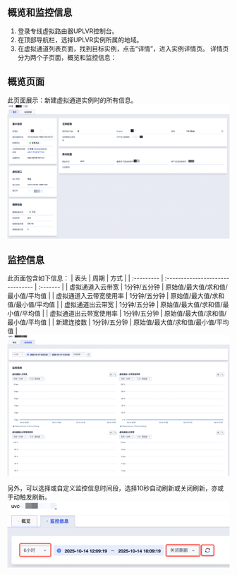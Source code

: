 ## 概览和监控信息

1. 登录专线虚拟路由器UPLVR控制台。
2. 在顶部导航栏，选择UPLVR实例所属的地域。
3. 在虚拟通道列表页面，找到目标实例，点击“详情”，进入实例详情页。 
详情页分为两个子页面，概览和监控信息：

## 概览页面
此页面展示：新建虚拟通道实例时的所有信息。
![](/images/虚拟通道概览大图.png)

## 监控信息
此页面包含如下信息：
| 表头      | 周期                      | 方式 |
| :--------- | :------------------------------- | :------- |
| 虚拟通道入云带宽       | 1分钟/五分钟  | 原始值/最大值/求和值/最小值/平均值  |
| 虚拟通道入云带宽使用率       | 1分钟/五分钟  | 原始值/最大值/求和值/最小值/平均值  |
| 虚拟通道出云带宽      | 1分钟/五分钟  | 原始值/最大值/求和值/最小值/平均值  |
| 虚拟通道出云带宽使用率        | 1分钟/五分钟  | 原始值/最大值/求和值/最小值/平均值  |
| 新建连接数       | 1分钟/五分钟  | 原始值/最大值/求和值/最小值/平均值  |
![](/images/虚拟通道监控信息大图.png)

另外，可以选择或自定义监控信息时间段，选择10秒自动刷新或关闭刷新，亦或手动触发刷新。
![](/images/虚拟通道监控信息调整.png)
